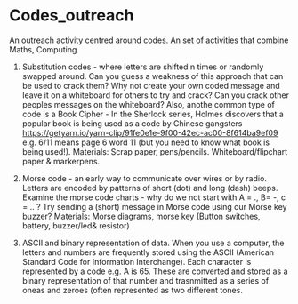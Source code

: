 # Codes_outreach
An outreach activity centred around codes. An set of activities that combine Maths, Computing

1. Substitution codes - where letters are shifted n times or randomly swapped around. Can you guess a weakness of this approach that can be used to crack them? Why not create your own coded message and leave it on a whiteboard for others to try and crack? Can you crack other peoples messages on the whiteboard? 
Also, anothe common type of code is a Book Cipher - In the Sherlock series, Holmes discovers that a popular book is being used as a code by Chinese gangsters https://getyarn.io/yarn-clip/91fe0e1e-9f00-42ec-ac00-8f614ba9ef09
e.g. 6/11 means page 6 word 11 (but you need to know what book is being used!).
Materials: Scrap paper, pens/pencils. Whiteboard/flipchart paper & markerpens.

2. Morse code - an early way to communicate over wires or by radio. Letters are encoded by patterns of short (dot) and long (dash) beeps. Examine the morse code charts - why do we not start with A = ., B= -, c = .. ?
Try sending a (short) message in Morse code using our Morse key buzzer?
Materials: Morse diagrams, morse key (Button switches, battery, buzzer/led& resistor)

3. ASCII and binary representation of data. When you use a computer, the letters and numbers are frequently stored using the ASCII (American Standard Code for Information Interchange). Each character is represented by a code e.g. A is 65. These are converted and stored as a binary representation of that number and trasnmitted as a series of oneas and zeroes (often represented as two different tones.

